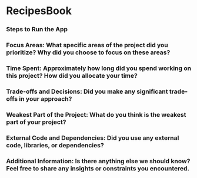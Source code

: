 # RecipesBook


### Steps to Run the App

### Focus Areas: What specific areas of the project did you prioritize? Why did you choose to focus on these areas?

### Time Spent: Approximately how long did you spend working on this project? How did you allocate your time?

### Trade-offs and Decisions: Did you make any significant trade-offs in your approach?

### Weakest Part of the Project: What do you think is the weakest part of your project?

### External Code and Dependencies: Did you use any external code, libraries, or dependencies?

### Additional Information: Is there anything else we should know? Feel free to share any insights or constraints you encountered.

